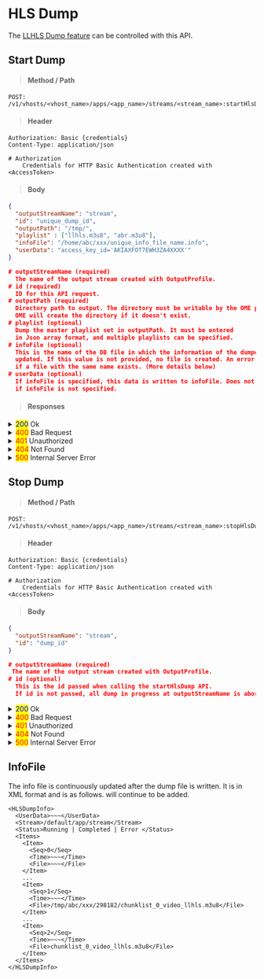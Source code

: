 # HLS Dump

The [LLHLS Dump feature](../../../../../streaming/low-latency-hls.md#dump) can be controlled with this API.

## Start Dump

> #### Method / Path

```http
POST: /v1/vhosts/<vhost_name>/apps/<app_name>/streams/<stream_name>:startHlsDump
```

> #### Header

```http
Authorization: Basic {credentials}
Content-Type: application/json

# Authorization
    Credentials for HTTP Basic Authentication created with <AccessToken>
```

> #### Body

```json
{
  "outputStreamName": "stream",
  "id": "unique_dump_id",
  "outputPath": "/tmp/",
  "playlist" : ["llhls.m3u8", "abr.m3u8"],
  "infoFile": "/home/abc/xxx/unique_info_file_name.info",
  "userData": "access_key_id='AKIAXFOT7EWH3ZA4XXXX'"
}

# outputStreamName (required)
  The name of the output stream created with OutputProfile.
# id (required)
  ID for this API request.
# outputPath (required)
  Directory path to output. The directory must be writable by the OME process. 
  OME will create the directory if it doesn't exist.
# playlist (optional)
  Dump the master playlist set in outputPath. It must be entered 
  in Json array format, and multiple playlists can be specified.
# infoFile (optional)
  This is the name of the DB file in which the information of the dumped files is 
  updated. If this value is not provided, no file is created. An error occurs 
  if a file with the same name exists. (More details below)
# userData (optional)
  If infoFile is specified, this data is written to infoFile. Does not work 
  if infoFile is not specified.
```

> #### Responses

<details>

<summary><mark style="color:blue;">200</mark> Ok</summary>

The request has succeeded

**Header**

```
Content-Type: application/json
```

**Body**

```json
{
	"statusCode": 200,
	"message": "OK",
	"response": [
		"stream",
		"stream2"
	]
}

# statusCode
	Same as HTTP Status Code
# message
	A human-readable description of the response code
# response
	Json array containing a list of stream names
```

</details>

<details>

<summary><mark style="color:red;">400</mark> Bad Request</summary>

Invalid request. Body is not a Json Object or does not have a required value

</details>

<details>

<summary><mark style="color:red;">401</mark> Unauthorized</summary>

Authentication required

**Header**

```http
WWW-Authenticate: Basic realm=”OvenMediaEngine”
```

**Body**

```json
{
    "message": "[HTTP] Authorization header is required to call API (401)",
    "statusCode": 401
}
```

</details>

<details>

<summary><mark style="color:red;">404</mark> Not Found</summary>

The given vhost name or app name or stream name could not be found.

**Header**

```json
Content-Type: application/json
```

**Body**

```json
{
    "statusCode": 404,
    "message": "Could not find the application: [default/non-exists] (404)"
}
```

</details>

<details>

<summary><mark style="color:red;">500</mark> Internal Server Error</summary>

Unknown error

</details>

## Stop Dump

> #### Method / Path

```http
POST: /v1/vhosts/<vhost_name>/apps/<app_name>/streams/<stream_name>:stopHlsDump
```

> #### Header

```http
Authorization: Basic {credentials}
Content-Type: application/json

# Authorization
    Credentials for HTTP Basic Authentication created with <AccessToken>
```

> #### Body

```json
{
  "outputStreamName": "stream",
  "id": "dump_id"
}

# outputStreamName (required)
 The name of the output stream created with OutputProfile.
# id (optional)
  This is the id passed when calling the startHlsDump API. 
  If id is not passed, all dump in progress at outputStreamName is aborted.
```

<details>

<summary><mark style="color:blue;">200</mark> Ok</summary>

The request has succeeded

**Header**

```
Content-Type: application/json
```

**Body**

```json
{
	"statusCode": 200,
	"message": "OK",
	"response": [
		"stream",
		"stream2"
	]
}

# statusCode
	Same as HTTP Status Code
# message
	A human-readable description of the response code
# response
	Json array containing a list of stream names
```

</details>

<details>

<summary><mark style="color:red;">400</mark> Bad Request</summary>

Invalid request. Body is not a Json Object or does not have a required value

</details>

<details>

<summary><mark style="color:red;">401</mark> Unauthorized</summary>

Authentication required

**Header**

```http
WWW-Authenticate: Basic realm=”OvenMediaEngine”
```

**Body**

```json
{
    "message": "[HTTP] Authorization header is required to call API (401)",
    "statusCode": 401
}
```

</details>

<details>

<summary><mark style="color:red;">404</mark> Not Found</summary>

The given vhost name or app name or stream name could not be found.

**Header**

```json
Content-Type: application/json
```

**Body**

```json
{
    "statusCode": 404,
    "message": "Could not find the application: [default/non-exists] (404)"
}
```

</details>

<details>

<summary><mark style="color:red;">500</mark> Internal Server Error</summary>

Unknown error

</details>

## InfoFile&#x20;

The info file is continuously updated after the dump file is written. It is in XML format and is as follows. will continue to be added.

```
<HLSDumpInfo>
  <UserData>~~~</UserData>
  <Stream>/default/app/stream</Stream>
  <Status>Running | Completed | Error </Status>
  <Items>
    <Item>
      <Seq>0</Seq>
      <Time>~~~</Time>
      <File>~~~</File>
    </Item>
    ...
    <Item>
      <Seq>1</Seq>
      <Time>~~~</Time>
      <File>/tmp/abc/xxx/298182/chunklist_0_video_llhls.m3u8</File>
    </Item>
    ...
    <Item>
      <Seq>2</Seq>
      <Time>~~~</Time>
      <File>chunklist_0_video_llhls.m3u8</File>
    </Item>
  </Items>
</HLSDumpInfo>
```
